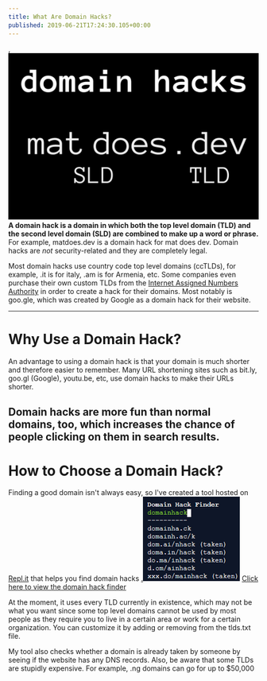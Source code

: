 ```yaml
---
title: What Are Domain Hacks?
published: 2019-06-21T17:24:30.105+00:00
---
```


,![Domain Hack Example](domain-hack-example.png)
**A domain hack is a domain in which both the top level domain (TLD) and the second level domain (SLD) are combined to make up a word or phrase.**
For example, matdoes.dev is a domain hack for mat does dev.
Domain hacks are _not_ security-related and they are completely legal.

Most domain hacks use country code top level domains (ccTLDs), for example, .it is for italy, .am is for Armenia, etc.
Some companies even purchase their own custom TLDs from the [Internet Assigned Numbers Authority](https://www.iana.org/) in order to create a hack for their domains. Most notably is goo.gle, which was created by Google as a domain hack for their website.

---

# Why Use a Domain Hack?

An advantage to using a domain hack is that your domain is much shorter and therefore easier to remember. Many URL shortening sites such as bit.ly, goo.gl (Google), youtu.be, etc, use domain hacks to make their URLs shorter.

## Domain hacks are more fun than normal domains, too, which increases the chance of people clicking on them in search results.

# How to Choose a Domain Hack?

Finding a good domain isn't always easy, so I've created a tool hosted on [Repl.it](https://repl.it) that helps you find domain hacks
[.![Domain Hack Generator](domain-hack-generator.png)](https://repl.it/talk/share/Domain-Hack-Finder/15778)
[Click here to view the domain hack finder](https://repl.it/talk/share/Domain-Hack-Finder/15778)

At the moment, it uses every TLD currently in existence, which may not be what you want since some top level domains cannot be used by most people as they require you to live in a certain area or work for a certain organization. You can customize it by adding or removing from the tlds.txt file.

My tool also checks whether a domain is already taken by someone by seeing if the website has any DNS records. Also, be aware that some TLDs are stupidly expensive. For example, .ng domains can go for up to $50,000
